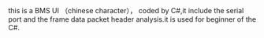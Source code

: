 this is a BMS UI （chinese character）， coded by C#,it include the serial port and the frame data packet header analysis.it is used for beginner of the C#.
